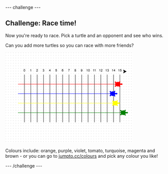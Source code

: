 --- challenge ---
## Challenge: Race time!
  
Now you're ready to race. Pick a turtle and an opponent and see who wins. 

Can you add more turtles so you can race with more friends?

![screenshot](images/race-more.png)
 
Colours include: orange, purple, violet, tomato, turquoise, magenta and brown - or you can go to <a href="http://jumpto.cc/colours">jumpto.cc/colours</a> and pick any colour you like!


 

--- /challenge ---